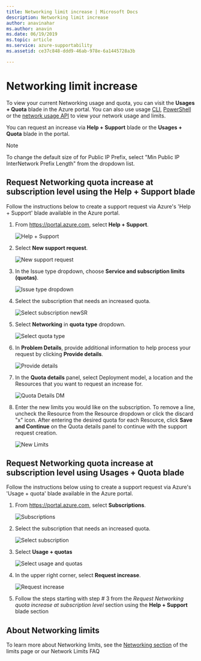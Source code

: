 ```yaml
---
title: Networking limit increase | Microsoft Docs
description: Networking limit increase
author: anavinahar
ms.author: anavin
ms.date: 06/19/2019
ms.topic: article
ms.service: azure-supportability
ms.assetid: ce37c848-ddd9-46ab-978e-6a1445728a3b

---
```


# Networking limit increase

To view your current Networking usage and quota, you can visit the **Usages + Quota** blade in the Azure portal. You can also use usage [CLI](https://docs.microsoft.com//cli/azure/network?view=azure-cli-latest#az-network-list-usages), [PowerShell](https://docs.microsoft.com/powershell/module/azurerm.network/get-azurermnetworkusage?view=azurermps-6.13.0) or the [network usage API](https://docs.microsoft.com/rest/api/virtualnetwork/virtualnetworks/listusage) to view your network usage and limits.

You can request an increase via **Help + Support** blade or the **Usages + Quota** blade in the portal.

> [!Note]
> To change the default size of for Public IP Prefix, select "Min Public IP InterNetwork Prefix Length" from the dropdown list.

## Request Networking quota increase at subscription level using the **Help + Support** blade

Follow the instructions below to create a support request via Azure's 'Help + Support' blade available in the Azure portal. 

1. From https://portal.azure.com, select **Help + Support**.

    ![Help + Support](./media/resource-manager-core-quotas-request/helpsupport.png)
 
2.  Select **New support request**. 

    ![New support request](./media/resource-manager-core-quotas-request/newsupportrequest.png)

3. In the Issue type dropdown, choose **Service and subscription limits (quotas)**.

    ![Issue type dropdown](./media/resource-manager-core-quotas-request/issuetypedropdown.png)

4. Select the subscription that needs an increased quota.

    ![Select subscription newSR](./media/resource-manager-core-quotas-request/select-subscription-sr.png)
   
5. Select **Networking** in **quota type** dropdown. 

    ![Select quota type](./media/networking-quota-request/select-quota-type-network.png)

6. In **Problem Details**, provide additional information to help process your request by clicking **Provide details**.

    ![Provide details](./media/resource-manager-core-quotas-request/provide-details.png)

7. In the **Quota details** panel, select Deployment model, a location and the Resources that you want to request an increase for.

    ![Quota Details DM](./media/networking-quota-request/quota-details-network.png)

8.  Enter the new limits you would like on the subscription. To remove a line, uncheck the Resource from the Resource dropdown or click the discard "x" icon. After entering the desired quota for each Resource, click **Save and Continue** on the Quota details panel to continue with the support request creation.

    ![New Limits](./media/networking-quota-request/network-new-limits.png)


## Request Networking quota increase at subscription level using **Usages + Quota** blade

Follow the instructions below using to create a support request via Azure's 'Usage + quota' blade available in the Azure portal. 

1. From https://portal.azure.com, select **Subscriptions**.

    ![Subscriptions](./media/resource-manager-core-quotas-request/subscriptions.png)

2. Select the subscription that needs an increased quota.

    ![Select subscription](./media/resource-manager-core-quotas-request/select-subscription.png)

3. Select **Usage + quotas**

    ![Select usage and quotas](./media/resource-manager-core-quotas-request/select-usage-quotas.png)

4. In the upper right corner, select **Request increase**.

    ![Request increase](./media/resource-manager-core-quotas-request/request-increase.png)

5. Follow the steps starting with step # 3 from the *Request Networking quota increase at subscription level* section using the **Help + Support** blade section

## About Networking limits

To learn more about Networking limits, see the [Networking section](../azure-resource-manager/management/azure-subscription-service-limits.md#networking-limits) of the limits page or our Network Limits FAQ
